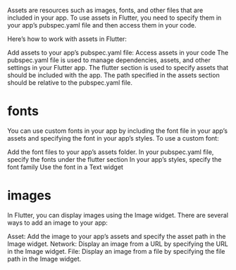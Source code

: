 Assets are resources such as images, fonts, and other files that are included in your app. To use assets in Flutter, you need to specify them in your app’s pubspec.yaml file and then access them in your code.

Here’s how to work with assets in Flutter:

Add assets to your app’s pubspec.yaml file:
Access assets in your code
The pubspec.yaml file is used to manage dependencies, assets, and other settings in your Flutter app. The flutter section is used to specify assets that should be included with the app. The path specified in the assets section should be relative to the pubspec.yaml file.

# fonts

You can use custom fonts in your app by including the font file in your app’s assets and specifying the font in your app’s styles. To use a custom font:

Add the font files to your app’s assets folder.
In your pubspec.yaml file, specify the fonts under the flutter section
In your app’s styles, specify the font family
Use the font in a Text widget

# images

In Flutter, you can display images using the Image widget. There are several ways to add an image to your app:

Asset: Add the image to your app’s assets and specify the asset path in the Image widget.
Network: Display an image from a URL by specifying the URL in the Image widget.
File: Display an image from a file by specifying the file path in the Image widget.
